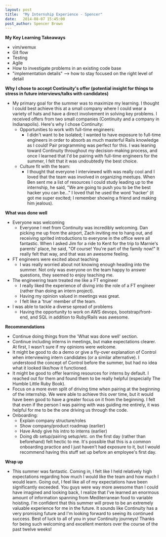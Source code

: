 ```yaml
---
layout: post
title:  "My Internship Experience - Spencer"
date:   2014-08-07 15:45:00
post_author: Spencer Brown
---
```


**My Key Learning Takeaways**

* vim/wemux
* Git flow
* Testing
* Agile
* How to investigate problems in an existing code base
* "implementation details" --> how to stay focused on the right level of detail

**Why I chose to accept Continuity's offer (potential insight for things to stress in future interviews/talks with candidates)**

* My primary goal for the summer was to maximize my learning. I thought I could best achieve this at a small company where I could wear a variety of hats and have a direct involvement in solving key problems. I received offers from two small companies (Continuity and a company in Indianapolis). Here's why I chose Continuity:
  * Opportunities to work with full-time engineers:
    * I didn't want to be isolated; I wanted to have exposure to full-time engineers in order to absorb as much masterful Rails knowledge as I could! Pair programming was perfect for this. I was leaning toward Continuity throughout my decision-making process, and once I learned that I'd be pairing with full-time engineers for the summer, I felt that it was undoubtedly the best choice.
  * Culture fit with the team:
    * I thought that everyone I interviewed with was really cool and I loved that the team was involved in organizing meetups. When Ben sent me a list of resources I could study leading up to the internship, he said, "We are going to push you to be the best hacker you can be..." I loved that he used the word 'hacker' (it got me super excited; I remember showing a friend and making him jealous).



**What was done well**

* Everyone was welcoming
  * Everyone I met from Continuity was incredibly welcoming. Dan picking me up from the airport, Zach inviting me to hang out, and receiving sprited introductions to everyone in the office were all fantastic. When I asked Jim for a ride to Kent for the trip to Marnie's parents' place, he said, "Of course! You're part of the family now!" It really felt that way, and that was an awesome feeling.
* FT engineers were excited about teaching
  * I was really worried about not knowing enough heading into the summer. Not only was everyone on the team happy to answer questions, they seemed to enjoy teaching me.
* The engineering team treated me like a FT engineer
  * I really liked the experience of diving into the role of a FT engineer (rather than doing an intern project).
  * Having my opinion valued in meetings was great.
  * I felt like a 'true' member of the team.
* I was able to tackle a diverse spread of problems
  * Having the opportunity to work on AWS devops, bootstrap/front-end, and SQL in addition to Ruby/Rails was awesome.

**Recommendations**

* Continue doing things from the 'What was done well' section.
* Continue including interns in meetings, but make expectations clearer. At first, I wasn't sure if my opinions were welcome.
* It might be good to do a demo or give a fly-over explanation of Control when interviewing intern candidates (or a similar alternative). I understood the concept of Control before the summer, but had no idea what it looked like/how it functioned.
* It might be good to offer learning resources for interns by default. I reached out for them and found them to be really helpful (especially The Humble Little Ruby Book).
* Focus on a more even split of driving time when pairing at the beginning of the internship. We were able to achieve this over time, but it would have been good to have a greater focus on it from the beginning. I felt that even if the person I was pairing with was guiding me entirely, it was helpful for me to be the one driving us through the code.
* Onboarding:
  * Explain company structure/roles
  * Show company/product roadmap (earlier)
  * Have Andy give his intro to interns (earlier)
  * Doing db setup/pairing setup/etc. on the first day (rather than beforehand) felt hectic to me. It's possible that this is a common onboarding practice and I just haven't had exposure to it, but I would recommend having this stuff set up before an employee's first day.

**Wrap up**

* This summer was fantastic. Coming in, I felt like I held relatively high expectations regarding how much I would like the team and how much I would learn. Going out, I feel like all of my expectations have been significantly exceeded. You guys were way more awesome than I could have imagined and looking back, I realize that I've learned an enormous amount of information spanning from Mediterranean food to variable hoisting. I'm confident that this summer will prove to be an extremely valuable experience for me in the future. It sounds like Continuity has a very promising future and I'm looking forward to seeing its continued success. Best of luck to all of you in your Continuity journeys! Thanks for being such welcoming and excellent mentors over the course of the past twelve weeks!
